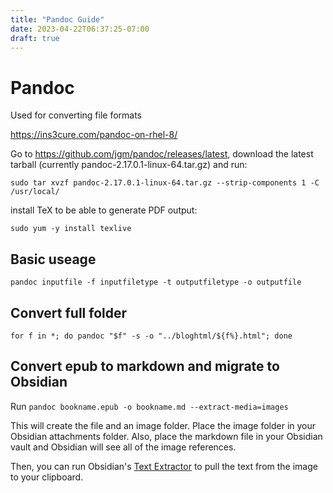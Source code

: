 ```yaml
---
title: "Pandoc Guide"
date: 2023-04-22T06:37:25-07:00
draft: true
---
```

# Pandoc
Used for converting file formats

https://ins3cure.com/pandoc-on-rhel-8/

Go to https://github.com/jgm/pandoc/releases/latest, download the latest tarball (currently pandoc-2.17.0.1-linux-64.tar.gz) and run:
```
sudo tar xvzf pandoc-2.17.0.1-linux-64.tar.gz --strip-components 1 -C /usr/local/
```

install TeX to be able to generate PDF output:
```
sudo yum -y install texlive
```
## Basic useage
```
pandoc inputfile -f inputfiletype -t outputfiletype -o outputfile
```

## Convert full folder
```
for f in *; do pandoc "$f" -s -o "../bloghtml/${f%}.html"; done
```

## Convert epub to markdown and migrate to Obsidian

Run `pandoc bookname.epub -o bookname.md --extract-media=images`

This will create the file and an image folder. Place the image folder in your Obsidian attachments folder. Also, place the markdown file in your Obsidian vault and Obsidian will see all of the image references. 

Then, you can run Obsidian's [Text Extractor](image_to_text.md) to pull the text from the image to your clipboard. 



